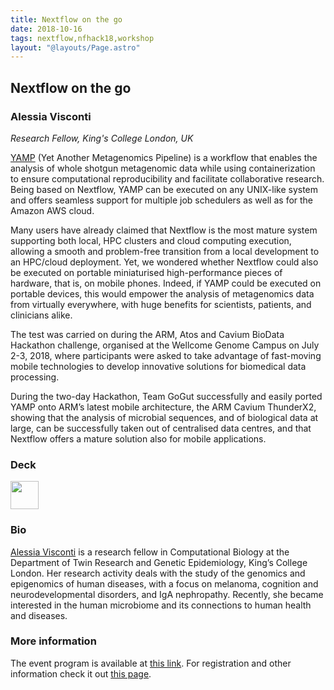 ```yaml
---
title: Nextflow on the go
date: 2018-10-16
tags: nextflow,nfhack18,workshop
layout: "@layouts/Page.astro"
---
```


## Nextflow on the go

### Alessia Visconti
*Research Fellow, King's College London, UK*

[YAMP](https://github.com/alesssia/YAMP) (Yet Another Metagenomics Pipeline) is a workflow that enables the analysis of whole shotgun metagenomic data while using containerization to ensure computational reproducibility and facilitate collaborative research. Being based on Nextflow, YAMP can be executed on any UNIX-like system and offers seamless support for multiple job schedulers as well as for the Amazon AWS cloud.

Many users have already claimed that Nextflow is the most mature system supporting both local, HPC clusters and cloud computing execution, allowing a smooth and problem-free transition from a local development to an HPC/cloud deployment. Yet, we wondered whether Nextflow could also be executed on portable miniaturised high-performance pieces of hardware, that is, on mobile phones. Indeed, if YAMP could be executed on portable devices, this would empower the analysis of metagenomics data from virtually everywhere, with huge benefits for scientists, patients, and clinicians alike.

The test was carried on during the ARM, Atos and Cavium BioData Hackathon challenge, organised at the Wellcome Genome Campus on July 2-3, 2018, where participants were asked to take advantage of fast-moving mobile technologies to develop innovative solutions for biomedical data processing.

During the two-day Hackathon, Team GoGut successfully and easily ported YAMP onto ARM’s latest mobile architecture, the ARM Cavium ThunderX2, showing that the analysis of microbial sequences, and of biological data at large, can be successfully taken out of centralised data centres, and that Nextflow offers a mature solution also for mobile applications.

### Deck

<a href='https://github.com/alesssia/talks/blob/master/NextflowWorkshop18/ViscontiNextflow18.pdf'><img src='/img/deck.png' width='45pt' /></a>

### Bio

[Alessia Visconti](https://www.researchgate.net/profile/Alessia_Visconti) is a research fellow in Computational Biology at the Department of Twin Research and Genetic Epidemiology, King’s College London. Her research activity deals with the study of the genomics and epigenomics of human diseases, with a focus on melanoma, cognition and neurodevelopmental disorders, and IgA nephropathy. Recently, she became interested in the human microbiome and its connections to human health and diseases.

### More information

The event program is available at [this link](https://github.com/nextflow-io/nf-hack18/blob/master/schedule.md). For registration and other information check it out [this page](http://www.crg.eu/en/event/coursescrg-nextflow-reproducible-silico-genomics-0).
